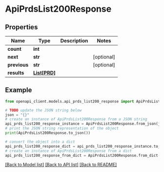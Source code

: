 # ApiPrdsList200Response


## Properties

Name | Type | Description | Notes
------------ | ------------- | ------------- | -------------
**count** | **int** |  | 
**next** | **str** |  | [optional] 
**previous** | **str** |  | [optional] 
**results** | [**List[PRD]**](PRD.md) |  | 

## Example

```python
from openapi_client.models.api_prds_list200_response import ApiPrdsList200Response

# TODO update the JSON string below
json = "{}"
# create an instance of ApiPrdsList200Response from a JSON string
api_prds_list200_response_instance = ApiPrdsList200Response.from_json(json)
# print the JSON string representation of the object
print(ApiPrdsList200Response.to_json())

# convert the object into a dict
api_prds_list200_response_dict = api_prds_list200_response_instance.to_dict()
# create an instance of ApiPrdsList200Response from a dict
api_prds_list200_response_from_dict = ApiPrdsList200Response.from_dict(api_prds_list200_response_dict)
```
[[Back to Model list]](../README.md#documentation-for-models) [[Back to API list]](../README.md#documentation-for-api-endpoints) [[Back to README]](../README.md)


